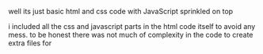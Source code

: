 well its just basic html and css code with JavaScript sprinkled on top

i included all the css and javascript parts in the html code itself to avoid any mess. to be honest there was not much of complexity in the code to create extra files for
